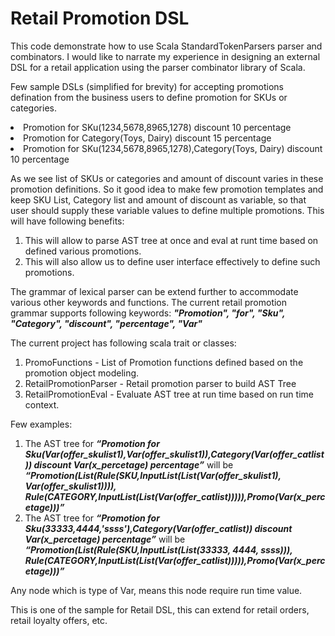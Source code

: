 <h1>Retail Promotion DSL</h1>

This code demonstrate how to use Scala StandardTokenParsers parser and combinators. I would like to narrate my experience in designing an external DSL for a retail application using the parser combinator library of Scala.

Few sample DSLs (simplified for brevity) for accepting promotions defination from the business users to define promotion for SKUs or categories. 

<li>Promotion for SKu(1234,5678,8965,1278) discount 10 percentage</li>
<li>Promotion for Category(Toys, Dairy) discount 15 percentage</li> 
<li>Promotion for SKu(1234,5678,8965,1278),Category(Toys, Dairy) discount 10 percentage</li> 

As we see list of SKUs or categories and amount of discount varies in these promotion definitions. So it good idea to make few promotion templates and keep SKU List, Category list and amount of discount as variable, so that user should supply these variable values to define multiple promotions. This will have following benefits:

1. This will allow to parse AST tree at once and eval at runt time based on defined various promotions. 
2. This will also allow us to define user interface effectively to define such promotions. 

The grammar of lexical parser can be extend further to accommodate various other keywords and functions. The current retail promotion grammar supports following keywords: <b><I>"Promotion", "for", "Sku", "Category", "discount", "percentage", "Var" </I></b>

The current project has following scala trait or classes:

1. PromoFunctions - List of Promotion functions defined based on the promotion object modeling.
2. RetailPromotionParser - Retail promotion parser to build AST Tree
3. RetailPromotionEval - Evaluate AST tree at run time based on run time context.

Few examples:

1. The AST tree for <b><I>“Promotion for Sku(Var(offer_skulist1),Var(offer_skulist1)),Category(Var(offer_catlist)) discount Var(x_percetage) percentage”</I></b> will be <b><I>“Promotion(List(Rule(SKU,InputList(List(Var(offer_skulist1), Var(offer_skulist1)))), Rule(CATEGORY,InputList(List(Var(offer_catlist))))),Promo(Var(x_percetage)))”</I></b>
2. The AST tree for <b><I>“Promotion for Sku(33333,4444,'ssss'),Category(Var(offer_catlist)) discount Var(x_percetage) percentage”</I></b> will be <b><I>“Promotion(List(Rule(SKU,InputList(List(33333, 4444, ssss))), Rule(CATEGORY,InputList(List(Var(offer_catlist))))),Promo(Var(x_percetage)))”</I></b>

Any node which is type of Var, means this node require run time value.

This is one of the sample for Retail DSL, this can extend for retail orders, retail loyalty offers, etc.
